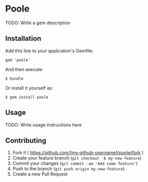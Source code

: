 # Poole

TODO: Write a gem description

## Installation

Add this line to your application's Gemfile:

    gem 'poole'

And then execute:

    $ bundle

Or install it yourself as:

    $ gem install poole

## Usage

TODO: Write usage instructions here

## Contributing

1. Fork it ( https://github.com/[my-github-username]/poole/fork )
2. Create your feature branch (`git checkout -b my-new-feature`)
3. Commit your changes (`git commit -am 'Add some feature'`)
4. Push to the branch (`git push origin my-new-feature`)
5. Create a new Pull Request
